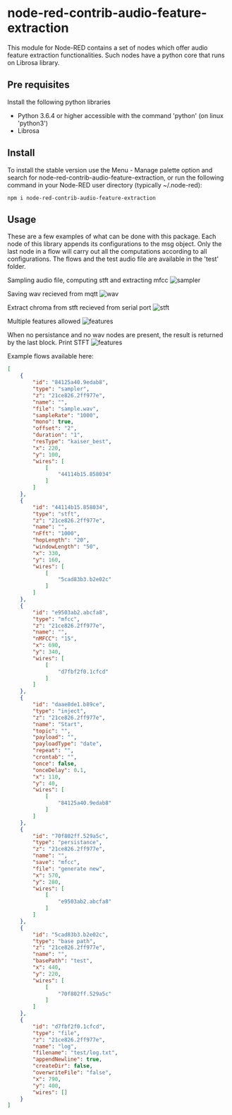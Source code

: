 # node-red-contrib-audio-feature-extraction
This module for Node-RED contains a set of nodes which offer audio feature extraction functionalities.
Such nodes have a python core that runs on Librosa library.

## Pre requisites
Install the following python libraries
* Python 3.6.4 or higher accessible with the command 'python' (on linux 'python3')
* Librosa

## Install
To install the stable version use the Menu - Manage palette option and search for node-red-contrib-audio-feature-extraction, or run the following command in your Node-RED user directory (typically ~/.node-red):

    npm i node-red-contrib-audio-feature-extraction

## Usage
These are a few examples of what can be done with this package.
Each node of this library appends its configurations to the msg object.
Only the last node in a flow will carry out all the computations according to all configurations.
The flows and the test audio file are available in the 'test' folder.

Sampling audio file, computing stft and extracting mfcc
![sampler](https://i.imgur.com/tiSw40E.png "Sampling, stft, feature extraction")

Saving wav recieved from mqtt
![wav](https://i.imgur.com/CXa8V5u.png "Wav from mqtt")

Extract chroma from stft recieved from serial port
![stft](https://i.imgur.com/sgNRxnC.png "Stft from serial port")

Multiple features allowed
![features](https://i.imgur.com/e8eClKb.png "Multiple features")

When no persistance and no wav nodes are present, the result is returned by the last block.
Print STFT
![features](https://i.imgur.com/3pkAu4S.png "Multiple features")

Example flows available here:
```json
[
    {
        "id": "84125a40.9edab8",
        "type": "sampler",
        "z": "21ce826.2ff977e",
        "name": "",
        "file": "sample.wav",
        "sampleRate": "1000",
        "mono": true,
        "offset": "2",
        "duration": "1",
        "resType": "kaiser_best",
        "x": 220,
        "y": 100,
        "wires": [
            [
                "44114b15.858034"
            ]
        ]
    },
    {
        "id": "44114b15.858034",
        "type": "stft",
        "z": "21ce826.2ff977e",
        "name": "",
        "nFft": "1000",
        "hopLength": "20",
        "windowLength": "50",
        "x": 330,
        "y": 160,
        "wires": [
            [
                "5cad83b3.b2e02c"
            ]
        ]
    },
    {
        "id": "e9503ab2.abcfa8",
        "type": "mfcc",
        "z": "21ce826.2ff977e",
        "name": "",
        "nMFCC": "15",
        "x": 690,
        "y": 340,
        "wires": [
            [
                "d7fbf2f0.1cfcd"
            ]
        ]
    },
    {
        "id": "daae8de1.b89ce",
        "type": "inject",
        "z": "21ce826.2ff977e",
        "name": "Start",
        "topic": "",
        "payload": "",
        "payloadType": "date",
        "repeat": "",
        "crontab": "",
        "once": false,
        "onceDelay": 0.1,
        "x": 110,
        "y": 40,
        "wires": [
            [
                "84125a40.9edab8"
            ]
        ]
    },
    {
        "id": "70f802ff.529a5c",
        "type": "persistance",
        "z": "21ce826.2ff977e",
        "name": "",
        "save": "mfcc",
        "file": "generate new",
        "x": 570,
        "y": 280,
        "wires": [
            [
                "e9503ab2.abcfa8"
            ]
        ]
    },
    {
        "id": "5cad83b3.b2e02c",
        "type": "base path",
        "z": "21ce826.2ff977e",
        "name": "",
        "basePath": "test",
        "x": 440,
        "y": 220,
        "wires": [
            [
                "70f802ff.529a5c"
            ]
        ]
    },
    {
        "id": "d7fbf2f0.1cfcd",
        "type": "file",
        "z": "21ce826.2ff977e",
        "name": "log",
        "filename": "test/log.txt",
        "appendNewline": true,
        "createDir": false,
        "overwriteFile": "false",
        "x": 790,
        "y": 400,
        "wires": []
    }
]
```
